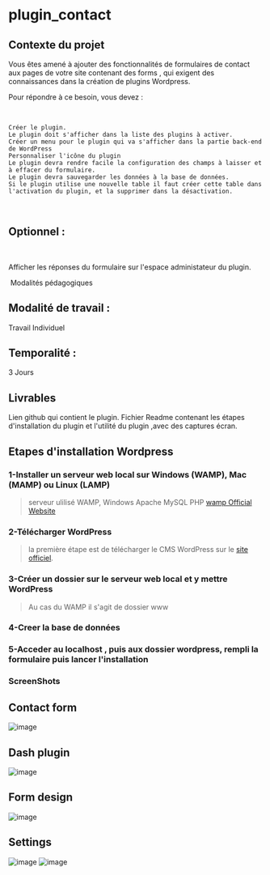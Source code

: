 # plugin_contact

## Contexte du projet

Vous êtes amené à ajouter des fonctionnalités de formulaires de contact aux pages de votre site contenant des forms , qui exigent des connaissances dans la création de plugins Wordpress.

Pour répondre à ce besoin, vous devez :

​

    Créer le plugin.
    Le plugin doit s'afficher dans la liste des plugins à activer.
    Créer un menu pour le plugin qui va s'afficher dans la partie back-end de WordPress
    Personnaliser l'icône du plugin
    Le plugin devra rendre facile la configuration des champs à laisser et à effacer du formulaire.
    Le plugin devra sauvegarder les données à la base de données.
    Si le plugin utilise une nouvelle table il faut créer cette table dans l'activation du plugin, et la supprimer dans la désactivation.

​

## Optionnel :

​

Afficher les réponses du formulaire sur l'espace administateur du plugin.

​
Modalités pédagogiques

## Modalité de travail : 
Travail Individuel

## Temporalité :
3 Jours

## Livrables

Lien github qui contient le plugin.
Fichier Readme contenant les étapes d'installation du plugin et l'utilité du plugin ,avec des captures écran.



## Etapes d'installation Wordpress
### 1-Installer un serveur web local sur Windows (WAMP), Mac (MAMP) ou Linux (LAMP)
> serveur ulilisé WAMP, Windows Apache MySQL PHP [wamp Official Website](https://www.wampserver.com/)
### 2-Télécharger WordPress
> la première étape est de télécharger le CMS WordPress sur le [site officiel](https://wordpress.org).
### 3-Créer un dossier sur le serveur web local et y mettre WordPress
> Au cas du WAMP il s'agit de dossier www
### 4-Creer la base de données
### 5-Acceder au localhost , puis aux dossier wordpress, rempli la formulaire puis lancer l'installation
### ScreenShots

## Contact form
![image](https://user-images.githubusercontent.com/94972916/171044410-3a06afe8-e172-4718-95fb-2982d1e013e6.png)

## Dash plugin
![image](https://user-images.githubusercontent.com/94972916/171044604-69eb75e7-fded-4f6d-b724-81e70d3d13ee.png)

## Form design
![image](https://user-images.githubusercontent.com/94972916/171044733-4a0cc4a3-b5da-4551-b258-db6602ffc804.png)

## Settings
![image](https://user-images.githubusercontent.com/94972916/171044830-d9e1d62c-b942-4bb4-bcc5-28447a3e4b63.png)
![image](https://user-images.githubusercontent.com/94972916/171044905-bf60d243-1eea-4328-b23e-859956aebe03.png)



